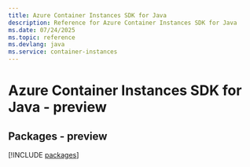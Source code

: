 ```yaml
---
title: Azure Container Instances SDK for Java
description: Reference for Azure Container Instances SDK for Java
ms.date: 07/24/2025
ms.topic: reference
ms.devlang: java
ms.service: container-instances
---
```

# Azure Container Instances SDK for Java - preview
## Packages - preview
[!INCLUDE [packages](container-instances-index.md)]
